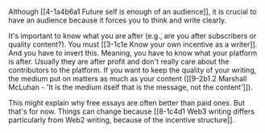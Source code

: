Although [[4-1a4b6a1 Future self is enough of an audience]], it is crucial to have an audience because it forces you to think and write clearly. 

It's important to know what you are after (e.g., are you after subscribers or quality content?). You must [[3-1c1e Know your own incentive as a writer]]. And you have to invert this. Meaning, you have to know what your platform is after. Usually they are after profit and don't really care about the contributors to the platform. If you want to keep the quality of your writing, the medium put on matters as much as your content ([[9-2b1.2 Marshall McLuhan - 'It is the medium itself that is the message, not the content']]). 

This might explain why free essays are often better than paid ones. But that's for now. Things can change because [[8-1c4d1 Web3 writing differs particularly from Web2 writing, because of the incentive structure]].